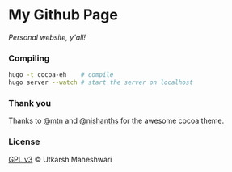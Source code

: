 # My Github Page
_Personal website, y'all!_

### Compiling
```bash
hugo -t cocoa-eh    # compile
hugo server --watch # start the server on localhost
```

### Thank you
Thanks to [@mtn](https://github.com/mtn/cocoa-eh-hugo-theme) and [@nishanths](https://www.github.com/nishanths/cocoa-hugo-theme) for the awesome cocoa theme.

### License
[GPL v3](https://github.com/UtkarshMe/utkarshme.github.io/blob/master/LICENSE) &copy; Utkarsh Maheshwari
